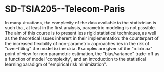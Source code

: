 # SD-TSIA205--Telecom-Paris

In many situations, the complexity of the data available to the statistician is such that, at least in the first analysis, parametric modeling is not possible. The aim of this course is to present less rigid statistical techniques, as well as the theoretical issues inherent in their implementation: the counterpart of the increased flexibility of non-parametric approaches lies in the risk of "over-fitting" the model to the data.
Examples are given of the "minimax" point of view for non-parametric estimation, the "bias/variance" trade-off as a function of model "complexity", and an introduction to the statistical learning paradigm of "empirical risk minimization".

